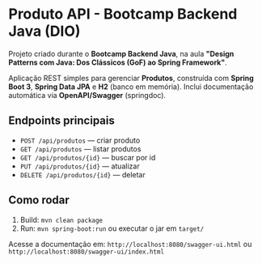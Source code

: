 # Produto API - Bootcamp Backend Java (DIO)

Projeto criado durante o **Bootcamp Backend Java**, na aula **"Design Patterns com Java: Dos Clássicos (GoF) ao Spring Framework"**.

Aplicação REST simples para gerenciar **Produtos**, construída com **Spring Boot 3**, **Spring Data JPA** e **H2** (banco em memória). Inclui documentação automática via **OpenAPI/Swagger** (springdoc).

## Endpoints principais
- `POST /api/produtos` — criar produto
- `GET /api/produtos` — listar produtos
- `GET /api/produtos/{id}` — buscar por id
- `PUT /api/produtos/{id}` — atualizar
- `DELETE /api/produtos/{id}` — deletar

## Como rodar
1. Build: `mvn clean package`
2. Run: `mvn spring-boot:run` ou executar o jar em `target/`

Acesse a documentação em: `http://localhost:8080/swagger-ui.html` ou `http://localhost:8080/swagger-ui/index.html`

